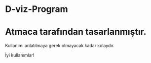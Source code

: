 # D-viz-Program
# Atmaca tarafından tasarlanmıştır.
Kullanımı anlatılmaya gerek olmayacak kadar kolaydır.

İyi kullanımlar!

